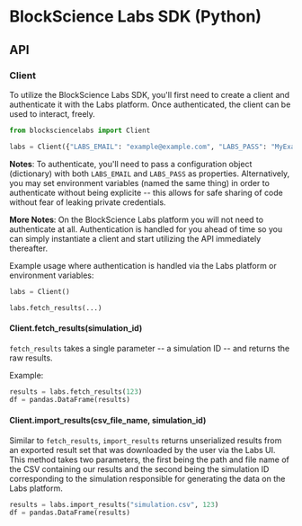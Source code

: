 # BlockScience Labs SDK (Python)

## API

### Client
To utilize the BlockScience Labs SDK, you'll first need to create a client and authenticate it with the Labs platform. Once authenticated, the client can be used to interact, freely.

```python
from blocksciencelabs import Client

labs = Client({"LABS_EMAIL": "example@example.com", "LABS_PASS": "MyExamplePassword123"})
```
**Notes**: To authenticate, you'll need to pass a configuration object (dictionary) with both `LABS_EMAIL` and `LABS_PASS` as properties. Alternatively, you may set environment variables (named the same thing) in order to authenticate without being explicite -- this allows for safe sharing of code without fear of leaking private credentials.

**More Notes**: On the BlockScience Labs platform you will not need to authenticate at all. Authentication is handled for you ahead of time so you can simply instantiate a client and start utilizing the API immediately thereafter.

Example usage where authentication is handled via the Labs platform or environment variables:
```python
labs = Client()

labs.fetch_results(...)
```

#### Client.fetch_results(simulation_id)
`fetch_results` takes a single parameter -- a simulation ID -- and returns the raw results.

Example:
```python
results = labs.fetch_results(123)
df = pandas.DataFrame(results)
```

#### Client.import_results(csv_file_name, simulation_id)
Similar to `fetch_results`, `import_results` returns unserialized results from an exported result set that was downloaded by the user via the Labs UI. This method takes two parameters, the first being the path and file name of the CSV containing our results and the second being the simulation ID corresponding to the simulation responsible for generating the data on the Labs platform.

```python
results = labs.import_results("simulation.csv", 123)
df = pandas.DataFrame(results)
```
